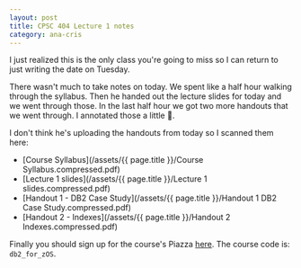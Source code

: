```yaml
---
layout: post
title: CPSC 404 Lecture 1 notes
category: ana-cris
---
```


I just realized this is the only class you're going to miss so I can return to just writing the date on Tuesday.

There wasn't much to take notes on today. We spent like a half hour walking through the syllabus. Then he handed out the lecture slides for today and we went through those. In the last half hour we got two more handouts that we went through. I annotated those a little :muscle:.

I don't think he's uploading the handouts from today so I scanned them here:

- [Course Syllabus](/assets/{{ page.title }}/Course Syllabus.compressed.pdf)
- [Lecture 1 slides](/assets/{{ page.title }}/Lecture 1 slides.compressed.pdf)
- [Handout 1 - DB2 Case Study](/assets/{{ page.title }}/Handout 1 DB2 Case Study.compressed.pdf)
- [Handout 2 - Indexes](/assets/{{ page.title }}/Handout 2 Indexes.compressed.pdf)

Finally you should sign up for the course's Piazza [here](https://piazza.com/ubc.ca/winterterm12017/cpsc404). The course code is: `db2_for_zOS`.

